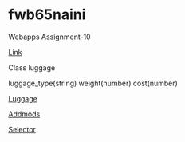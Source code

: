 # fwb65naini

Webapps Assignment-10

[Link](https://fwb65naini.herokuapp.com/)

Class luggage

luggage_type(string)
weight(number)
cost(number)

[Luggage](https://fwb65naini.herokuapp.com/luggage)

[Addmods](https://fwb65naini.herokuapp.com/addmods?rows=3&cols=4)

[Selector](https://fwb65naini.herokuapp.com/selector)